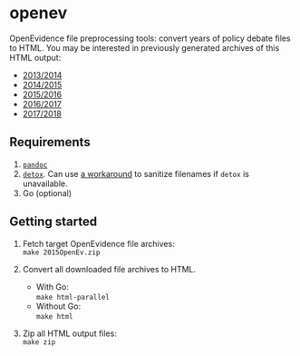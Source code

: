 # openev

OpenEvidence file preprocessing tools: convert years of policy debate files to HTML. You may be interested in previously generated archives of this HTML output:

+ [2013/2014](https://drive.google.com/file/d/1rfe8l-p7kmxMLUpQBQe30UvneJ1M9SaD/view)
+ [2014/2015](https://drive.google.com/file/d/1XDI5tTGBkazWg7BsRx82OPfhFwica8m3/view)
+ [2015/2016](https://drive.google.com/file/d/1bfau5bJqNroIaLLldRjgJxkX-oDYOqxf/view)
+ [2016/2017](https://drive.google.com/open?id=1rSqyhrghSrqcad86-yaEwMPjh8QOdBKJ)
+ [2017/2018](https://drive.google.com/open?id=1yORIMAH2QHUqirJuLo-FDAl-0tcYFnlz)

## Requirements

1. [`pandoc`](https://pandoc.org/installing.html)
2. [`detox`](https://formulae.brew.sh/formula/detox). Can use [a workaround](https://serverfault.com/questions/348482/how-to-remove-invalid-characters-from-filenames#comment906110_348485) to sanitize filenames if `detox` is unavailable.
2. Go (optional)

## Getting started

1. Fetch target OpenEvidence file archives:<br/>```make 2015OpenEv.zip```

2. Convert all downloaded file archives to HTML.
    + With Go:<br/>```make html-parallel```
    + Without Go:<br/>```make html```

3. Zip all HTML output files:<br/>```make zip```
